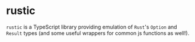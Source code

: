 # rustic

`rustic` is a TypeScript library providing emulation of `Rust`'s `Option` and `Result` types (and some useful wrappers for common js functions as well!).
